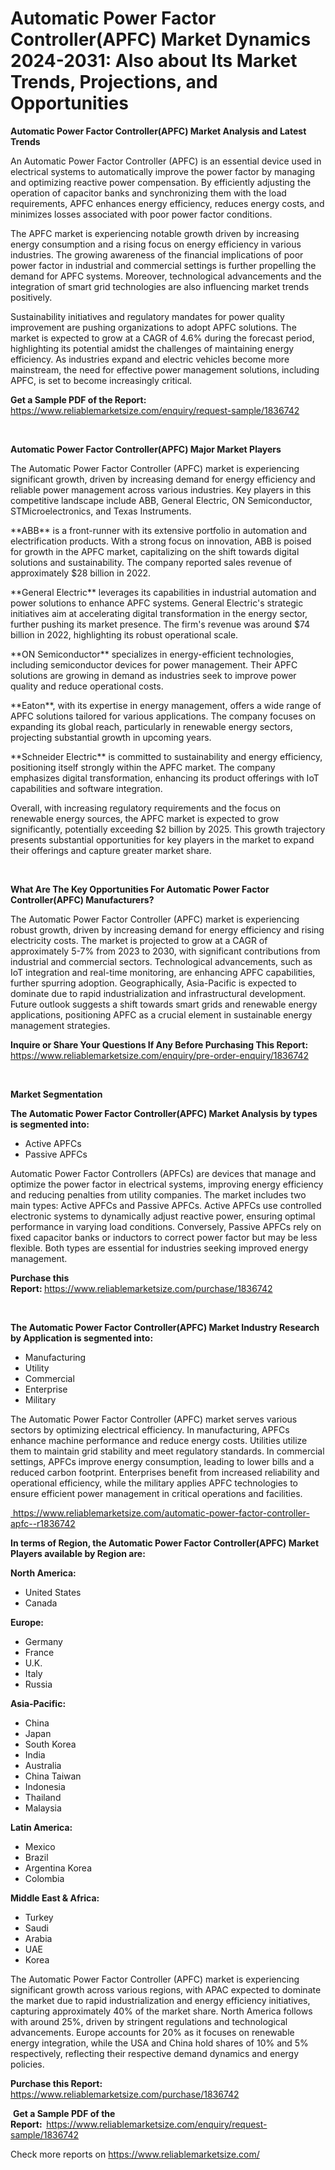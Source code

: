 <p><h1>Automatic Power Factor Controller(APFC) Market Dynamics 2024-2031: Also about Its Market Trends, Projections, and Opportunities</h1></p><p><strong>Automatic Power Factor Controller(APFC) Market Analysis and Latest Trends</strong></p>
<p><p>An Automatic Power Factor Controller (APFC) is an essential device used in electrical systems to automatically improve the power factor by managing and optimizing reactive power compensation. By efficiently adjusting the operation of capacitor banks and synchronizing them with the load requirements, APFC enhances energy efficiency, reduces energy costs, and minimizes losses associated with poor power factor conditions.</p><p>The APFC market is experiencing notable growth driven by increasing energy consumption and a rising focus on energy efficiency in various industries. The growing awareness of the financial implications of poor power factor in industrial and commercial settings is further propelling the demand for APFC systems. Moreover, technological advancements and the integration of smart grid technologies are also influencing market trends positively.</p><p>Sustainability initiatives and regulatory mandates for power quality improvement are pushing organizations to adopt APFC solutions. The market is expected to grow at a CAGR of 4.6% during the forecast period, highlighting its potential amidst the challenges of maintaining energy efficiency. As industries expand and electric vehicles become more mainstream, the need for effective power management solutions, including APFC, is set to become increasingly critical.</p></p>
<p><strong>Get a Sample PDF of the Report:&nbsp;</strong> <a href="https://www.reliablemarketsize.com/enquiry/request-sample/1836742?utm_campaign=1720&utm_medium=2&utm_source=Github&utm_content=ia&utm_term=31122024&utm_id=automatic-power-factor-controllerapfc">https://www.reliablemarketsize.com/enquiry/request-sample/1836742</a></p>
<p>&nbsp;</p>
<p><strong>Automatic Power Factor Controller(APFC) Major Market Players</strong></p>
<p><p>The Automatic Power Factor Controller (APFC) market is experiencing significant growth, driven by increasing demand for energy efficiency and reliable power management across various industries. Key players in this competitive landscape include ABB, General Electric, ON Semiconductor, STMicroelectronics, and Texas Instruments.</p><p>**ABB** is a front-runner with its extensive portfolio in automation and electrification products. With a strong focus on innovation, ABB is poised for growth in the APFC market, capitalizing on the shift towards digital solutions and sustainability. The company reported sales revenue of approximately $28 billion in 2022.</p><p>**General Electric** leverages its capabilities in industrial automation and power solutions to enhance APFC systems. General Electric's strategic initiatives aim at accelerating digital transformation in the energy sector, further pushing its market presence. The firm's revenue was around $74 billion in 2022, highlighting its robust operational scale.</p><p>**ON Semiconductor** specializes in energy-efficient technologies, including semiconductor devices for power management. Their APFC solutions are growing in demand as industries seek to improve power quality and reduce operational costs.</p><p>**Eaton**, with its expertise in energy management, offers a wide range of APFC solutions tailored for various applications. The company focuses on expanding its global reach, particularly in renewable energy sectors, projecting substantial growth in upcoming years.</p><p>**Schneider Electric** is committed to sustainability and energy efficiency, positioning itself strongly within the APFC market. The company emphasizes digital transformation, enhancing its product offerings with IoT capabilities and software integration.</p><p>Overall, with increasing regulatory requirements and the focus on renewable energy sources, the APFC market is expected to grow significantly, potentially exceeding $2 billion by 2025. This growth trajectory presents substantial opportunities for key players in the market to expand their offerings and capture greater market share.</p></p>
<p>&nbsp;</p>
<p><strong>What Are The Key Opportunities For Automatic Power Factor Controller(APFC) Manufacturers?</strong></p>
<p><p>The Automatic Power Factor Controller (APFC) market is experiencing robust growth, driven by increasing demand for energy efficiency and rising electricity costs. The market is projected to grow at a CAGR of approximately 5-7% from 2023 to 2030, with significant contributions from industrial and commercial sectors. Technological advancements, such as IoT integration and real-time monitoring, are enhancing APFC capabilities, further spurring adoption. Geographically, Asia-Pacific is expected to dominate due to rapid industrialization and infrastructural development. Future outlook suggests a shift towards smart grids and renewable energy applications, positioning APFC as a crucial element in sustainable energy management strategies.</p></p>
<p><strong>Inquire or Share Your Questions If Any Before Purchasing This Report:</strong> <a href="https://www.reliablemarketsize.com/enquiry/pre-order-enquiry/1836742?utm_campaign=1720&utm_medium=2&utm_source=Github&utm_content=ia&utm_term=31122024&utm_id=automatic-power-factor-controllerapfc">https://www.reliablemarketsize.com/enquiry/pre-order-enquiry/1836742</a></p>
<p>&nbsp;</p>
<p><strong>Market Segmentation</strong></p>
<p><strong>The Automatic Power Factor Controller(APFC) Market Analysis by types is segmented into:</strong></p>
<p><ul><li>Active APFCs</li><li>Passive APFCs</li></ul></p>
<p><p>Automatic Power Factor Controllers (APFCs) are devices that manage and optimize the power factor in electrical systems, improving energy efficiency and reducing penalties from utility companies. The market includes two main types: Active APFCs and Passive APFCs. Active APFCs use controlled electronic systems to dynamically adjust reactive power, ensuring optimal performance in varying load conditions. Conversely, Passive APFCs rely on fixed capacitor banks or inductors to correct power factor but may be less flexible. Both types are essential for industries seeking improved energy management.</p></p>
<p><strong>Purchase this Report:&nbsp;</strong><a href="https://www.reliablemarketsize.com/purchase/1836742?utm_campaign=1720&utm_medium=2&utm_source=Github&utm_content=ia&utm_term=31122024&utm_id=automatic-power-factor-controllerapfc">https://www.reliablemarketsize.com/purchase/1836742</a></p>
<p>&nbsp;</p>
<p><strong>The Automatic Power Factor Controller(APFC) Market Industry Research by Application is segmented into:</strong></p>
<p><ul><li>Manufacturing</li><li>Utility</li><li>Commercial</li><li>Enterprise</li><li>Military</li></ul></p>
<p><p>The Automatic Power Factor Controller (APFC) market serves various sectors by optimizing electrical efficiency. In manufacturing, APFCs enhance machine performance and reduce energy costs. Utilities utilize them to maintain grid stability and meet regulatory standards. In commercial settings, APFCs improve energy consumption, leading to lower bills and a reduced carbon footprint. Enterprises benefit from increased reliability and operational efficiency, while the military applies APFC technologies to ensure efficient power management in critical operations and facilities.</p></p>
<p><a href="https://www.reliablemarketsize.com/automatic-power-factor-controller-apfc--r1836742?utm_campaign=1720&utm_medium=2&utm_source=Github&utm_content=ia&utm_term=31122024&utm_id=automatic-power-factor-controllerapfc">&nbsp;https://www.reliablemarketsize.com/automatic-power-factor-controller-apfc--r1836742</a></p>
<p><strong>In terms of Region, the Automatic Power Factor Controller(APFC) Market Players available by Region are:</strong></p>
<p>
    <p> <strong> North America: </strong>
        <ul>
            <li>United States</li>
            <li>Canada</li>
        </ul>
        </p> 
    <p> <strong> Europe: </strong>
        <ul>
            <li>Germany</li>
            <li>France</li>
            <li>U.K.</li>
            <li>Italy</li>
            <li>Russia</li>
        </ul>
        </p> 
    <p> <strong> Asia-Pacific: </strong>
        <ul>
            <li>China</li>
            <li>Japan</li>
            <li>South Korea</li>
            <li>India</li>
            <li>Australia</li>
            <li>China Taiwan</li>
            <li>Indonesia</li>
            <li>Thailand</li>
            <li>Malaysia</li>
        </ul>
        </p> 
    <p> <strong> Latin America: </strong>
        <ul>
            <li>Mexico</li>
            <li>Brazil</li>
            <li>Argentina Korea</li>
            <li>Colombia</li>
        </ul>
        </p> 
    <p> <strong> Middle East & Africa: </strong>
        <ul>
            <li>Turkey</li>
            <li>Saudi</li>
            <li>Arabia</li>
            <li>UAE</li>
            <li>Korea</li>
        </ul>
    </p>
    </p>
<p><p>The Automatic Power Factor Controller (APFC) market is experiencing significant growth across various regions, with APAC expected to dominate the market due to rapid industrialization and energy efficiency initiatives, capturing approximately 40% of the market share. North America follows with around 25%, driven by stringent regulations and technological advancements. Europe accounts for 20% as it focuses on renewable energy integration, while the USA and China hold shares of 10% and 5% respectively, reflecting their respective demand dynamics and energy policies.</p></p>
<p><strong>Purchase this Report: </strong><a href="https://www.reliablemarketsize.com/purchase/1836742?utm_campaign=1720&utm_medium=2&utm_source=Github&utm_content=ia&utm_term=31122024&utm_id=automatic-power-factor-controllerapfc">https://www.reliablemarketsize.com/purchase/1836742</a></p>
<p>&nbsp;<strong>Get a Sample PDF of the Report:&nbsp;&nbsp;</strong><a href="https://www.reliablemarketsize.com/enquiry/request-sample/1836742?utm_campaign=1720&utm_medium=2&utm_source=Github&utm_content=ia&utm_term=31122024&utm_id=automatic-power-factor-controllerapfc">https://www.reliablemarketsize.com/enquiry/request-sample/1836742</a></p>
<p><strong></strong></p>
<p>Check more reports on <a href="https://www.reliablemarketsize.com/?utm_campaign=1720&utm_medium=2&utm_source=Github&utm_content=ia&utm_term=31122024&utm_id=automatic-power-factor-controllerapfc">https://www.reliablemarketsize.com/</a></p>
